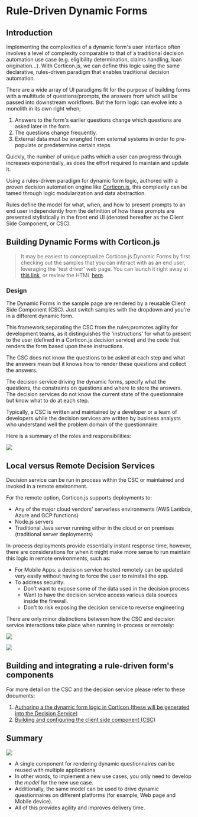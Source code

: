 # Rule-Driven Dynamic Forms


## Introduction

Implementing the complexities of a dynamic form's user interface often involves a  level of complexity comparable to that of a traditional decision automation use case (e.g. eligibility determination, claims handling, loan origination...). With Corticon.js, we can define this logic using the same declarative, rules-driven paradigm that enables traditional decision automation.

There are a wide array of UI paradigms fit for the purpose of building forms with a multitude of questions/prompts, the answers from which will be passed into downstream workflows. But the form logic can evolve into a monolith in its own right when;

1.  Answers to the form's earlier questions change which questions are asked later in the form.
2.  The questions change frequently.
3.  External data must be wrangled from external systems in order to pre-populate or predetermine certain steps.


Quickly, the number of unique paths which a user can progress through increases exponentially, as does the effort required to maintain and update it.

Using a rules-driven paradigm for dynamic form logic, authored with a proven decision automation engine like [Corticon.js](https://www.progress.com/corticon-js), this complexity can be tamed through logic modularization and data abstraction.

Rules define the model for what, when, and how to present prompts to an end user independently from the definition of how these prompts are presented stylistically in the front end UI (denoted hereafter as the Client Side Component, or CSC).


## Building Dynamic Forms with Corticon.js

> It may be easiest to conceptualize Corticon.js Dynamic Forms by first checking out the samples that you can interact with as an end user, leveraging the 'test driver' web page. You can launch it right away at [this link](https://refined-github-html-preview.kidonng.workers.dev/corticon/corticon.js-samples/raw/master/DynamicForms/CSC/client.html), or review the HTML [here](https://github.com/corticon/corticon.js-samples/blob/master/DynamicForms/CSC/client.html).


### Design

The Dynamic Forms in the sample page are rendered by a reusable Client Side Component (CSC). Just switch samples with the dropdown and you're in a different dynamic form.

This framework;separating the CSC from the rules;promotes agility for development teams, as it distinguishes the 'instructions' for what to present to the user (defined in a Corticon.js decision service) and the code that renders the form based upon these instructions.

The CSC does not know the questions to be asked at each step and what the answers mean but it knows how to render these questions and collect the answers.

The decision service driving the dynamic forms, specify what the questions, the constraints on questions and where to store the answers.  The decision services do not know the current state of the questionnaire but know what to do at each step.

Typically, a CSC is written and maintained by a developer or a team of developers while the decision services are written by business analysts who understand well the problem domain of the questionnaire.

Here is a summary of the roles and responsibilities:

![](https://cdn.jsdelivr.net/gh/corticon/documentation/docs/assets/architecture.png)


## Local versus Remote Decision Services

Decision service can be run in process within the CSC or maintained and invoked in a remote environment.

For the remote option, Corticon.js supports deployments to:

-  Any of the major cloud vendors' serverless environments (AWS Lambda, Azure and GCP functions)
-  Node.js servers
-  Traditional Java server running either in the cloud or on premises (traditional server deployments)

In-process deployments provide essentially instant response time, however, there are considerations for when it might make more sense to run maintain this logic in remote environments, such as:

- For Mobile Apps: a decision service hosted remotely can be updated very easily without having to force the user to reinstall the app.
- To address security:
	- Don’t want to expose some of the data used in the decision process
	- Want to have the decision service access various data sources inside the firewall.
	- Don't to risk exposing the decision service to reverse engineering

There are only minor distinctions between how the CSC and decision service interactions take place when running in-process or remotely:

![](https://cdn.jsdelivr.net/gh/corticon/documentation/docs/assets/LocalDS.png)


![](https://cdn.jsdelivr.net/gh/corticon/documentation/docs/assets/RemoteDS.png)

## Building and integrating a rule-driven form's components

For more detail on the CSC and the decision service please refer to these documents:

1. [Authoring a the dynamic form logic in Corticon (these will be generated into the Decision Service) ](https://cdn.jsdelivr.net/gh/corticon/documentation/docs/AuthoringDecisionService.md)
2. [Building and configuring the client side component (CSC)](https://cdn.jsdelivr.net/gh/corticon/documentation/docs/AuthoringClientSideComponents.md)
## Summary

![](https://cdn.jsdelivr.net/gh/corticon/documentation/docs/assets/SameModelforDifferentRenderersSmaller.png)


- A single component for rendering dynamic questionnaires can be reused with multiple applications
- In other words, to implement a new use cases, you only need to develop the *model* for the new use case.
- Additionally, the same model can be used to drive dynamic questionnaires on different platforms (for example, Web page and Mobile device).
- All of this provides agility and improves delivery time.

